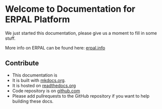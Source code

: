 # Welcome to Documentation for ERPAL Platform

We just started this documentation, please give us a moment to fill in some stuff.

More info on ERPAL can be found here: [erpal.info](http://erpal.info)

## Contribute

* This documentation is 
* It is built with [mkdocs.org](http://mkdocs.org).
* It is hosted on [readthedocs.org](https://readthedocs.org)
* Code repository is on [github.com](https://github.com/brightsolutions/ERPAL-Platform-Docs)
* Please add pullrequests to the GitHub repository if you want to help building these docs.


